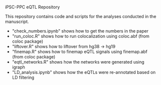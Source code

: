 iPSC-PPC eQTL Repository

This repository contains code and scripts for the analyses conducted in the manuscript. 

- "check_numbers.ipynb" shows how to get the numbers in the paper
- "run_coloc.R" shows how to run colocalization using coloc.abf (from coloc package)
- "liftover.R" shows how to liftover from hg38 -> hg19
- "finemap.R" shows how to finemap eQTL signals using finemap.abf (from coloc package)
- "eqtl_networks.R" shows how the networks were generated using igraph
- "LD_analysis.ipynb" shows how the eQTLs were re-annotated based on LD filtering

